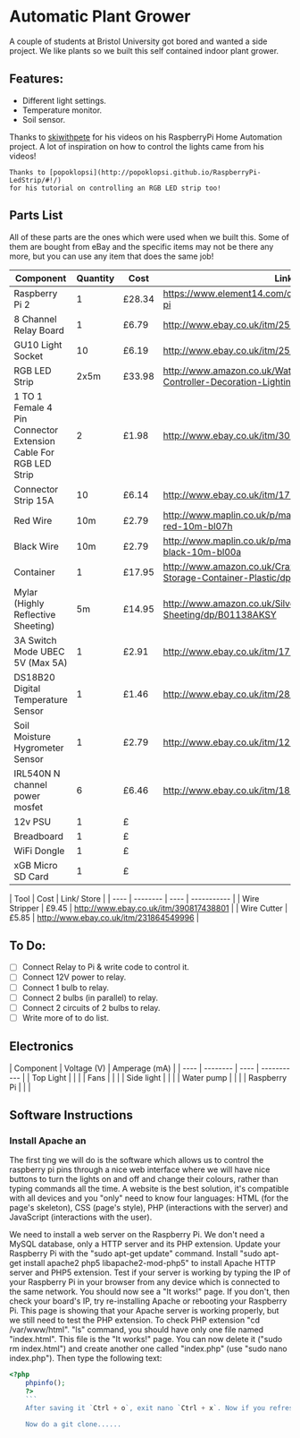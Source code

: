 # Automatic Plant Grower
A couple of students at Bristol University got bored and wanted a side project. We like plants so we built this self contained indoor plant grower.

## Features:
* Different light settings.
* Temperature monitor.
* Soil sensor.

Thanks to [skiwithpete](https://www.youtube.com/channel/UCuwFJkahErfhbroefg12lzA)
for his videos on his RaspberryPi Home Automation project. A lot of inspiration
    on how to control the lights came from his videos!

    Thanks to [popoklopsi](http://popoklopsi.github.io/RaspberryPi-LedStrip/#!/)
    for his tutorial on controlling an RGB LED strip too!

## Parts List
All of these parts are the ones which were used when we built this. Some of them
are bought from eBay and the specific items may not be there any more, but you
can use any item that does the same job!

| Component | Quantity | Cost | Link/ Store |
| ---- | -------- | ---- | ----------- |
| Raspberry Pi 2 | 1 | £28.34 | https://www.element14.com/community/community/raspberry-pi |
| 8 Channel Relay Board | 1 | £6.79 | http://www.ebay.co.uk/itm/252051910091 |
| GU10 Light Socket | 10 | £6.19 | http://www.ebay.co.uk/itm/252214819333 |
| RGB LED Strip | 2x5m | £33.98 | http://www.amazon.co.uk/Waterproof-Multi-coloured-Controller-Decoration-Lighting/dp/B00CD2GZFM |
| 1 TO 1 Female 4 Pin Connector Extension Cable For RGB LED Strip | 2 | £1.98 | http://www.ebay.co.uk/itm/301442225669 |
| Connector Strip 15A | 10 | £6.14 | http://www.ebay.co.uk/itm/172158752476 |
| Red Wire | 10m | £2.79 | http://www.maplin.co.uk/p/maplin-equipment-wire-7-02mm-red-10m-bl07h |
| Black Wire | 10m | £2.79 | http://www.maplin.co.uk/p/maplin-equipment-wire-7-02mm-black-10m-bl00a |
| Container | 1 | £17.95 | http://www.amazon.co.uk/CrazyGadget%C2%AE-Garden-Storage-Container-Plastic/dp/B00ZDR650Y |
| Mylar (Highly Reflective Sheeting) | 5m | £14.95 | http://www.amazon.co.uk/Silver-Lightite-Strong-Reflective-Sheeting/dp/B01138AKSY |
| 3A Switch Mode UBEC 5V (Max 5A) | 1 | £2.91 | http://www.ebay.co.uk/itm/171533111781 |
| DS18B20 Digital Temperature Sensor | 1 | £1.46 | http://www.ebay.co.uk/itm/281196485870 |
| Soil Moisture Hygrometer Sensor | 1 | £2.79 | http://www.ebay.co.uk/itm/121588915786 |
| IRL540N N channel power mosfet | 6 | £6.46 | http://www.ebay.co.uk/itm/181298942866 |
| 12v PSU | 1 | £ |  |
| Breadboard | 1 | £ |  |
| WiFi Dongle | 1 | £ |  |
| xGB Micro SD Card | 1 | £ |  |




| Tool | Cost | Link/ Store |
| ---- | -------- | ---- | ----------- |
| Wire Stripper | £9.45 | http://www.ebay.co.uk/itm/390817438801 |
| Wire Cutter | £5.85 | http://www.ebay.co.uk/itm/231864549996 |

## To Do:
- [ ] Connect Relay to Pi & write code to control it.
- [ ] Connect 12V power to relay.
- [ ] Connect 1 bulb to relay.
- [ ] Connect 2 bulbs (in parallel) to relay.
- [ ] Connect 2 circuits of 2 bulbs to relay.
- [ ] Write more of to do list.

## Electronics
| Component | Voltage (V) | Amperage (mA) |
| ---- | -------- | ---- | ----------- |
| Top Light |  |  |
| Fans |  |  |
| Side light |  |  |
| Water pump |  |  |
| Raspberry Pi |  |  |

## Software Instructions
### Install Apache an
The first ting we will do is the software which allows us to control the raspberry pi pins through a nice web interface where we will have nice buttons to turn the lights on and off and change their colours, rather than typing commands all the time. A website is the best solution, it's compatible with all devices and you "only" need to know four languages: HTML (for the page's skeleton), CSS (page's style), PHP (interactions with the server) and JavaScript (interactions with the user).

We need to install a web server on the Raspberry Pi. We don't need a MySQL database, only a HTTP server and its PHP extension.
Update your Raspberry Pi with the "sudo apt-get update" command.
Install "sudo apt-get install apache2 php5 libapache2-mod-php5" to install Apache HTTP server and PHP5 extension.
Test if your server is working by typing the IP of your Raspberry Pi in your browser from any device which is connected to the same network. You should now see a "It works!" page. If you don't, then check your board's IP, try re-installing Apache or rebooting your Raspberry Pi. This page is showing that your Apache server is working properly, but we still need to test the PHP extension.
To check PHP extension "cd /var/www/html". "ls" command, you should have only one file named "index.html". This file is the "It works!" page. You can now delete it ("sudo rm index.html") and create another one called "index.php" (use "sudo nano index.php"). Then type the following text:

```php
<?php
    phpinfo();
    ?>
    ```
    After saving it `Ctrl + o`, exit nano `Ctrl + x`. Now if you refresh your browser, you should see a long page with lots of information about your server and PHP. If you don't, check the index.php file, try re-installing PHP or try to understand the error displayed instead of the page (Google it if necessary).

    Now do a git clone......
